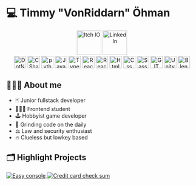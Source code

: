 # 💻 Timmy "VonRiddarn" Öhman

<p align="center">
      <a href="https://vonriddarn.itch.io/"><img src="https://www.svgrepo.com/show/452232/itch-io.svg" alt="Itch IO" width="64" height="64"/></a>
      <a href="https://www.linkedin.com/in/timmyohman/"><img src="https://www.svgrepo.com/show/452051/linkedin.svg" alt="LinkedIn" width="64" height="64"/></a>
  <br/>
      <img src="https://www.vectorlogo.zone/logos/dotnet/dotnet-icon.svg" alt="DotNet" width="32" height="32"/> 
      <img src="https://www.svgrepo.com/show/452184/csharp.svg" alt="C Sharp" width="32" height="32"/> 
      <img src="https://www.vectorlogo.zone/logos/python/python-icon.svg" alt="python" width="32" height="32"/>
      <img src="https://www.svgrepo.com/show/353925/javascript.svg" alt="JavaScript" width="32" height="32"/>
      <img src="https://www.vectorlogo.zone/logos/typescriptlang/typescriptlang-icon.svg" alt="TypeScript" width="32" height="32"/>
      <img src="https://www.vectorlogo.zone/logos/reactjs/reactjs-icon.svg" alt="React" width="32" height="32"/>
      <img src="https://www.svgrepo.com/show/354262/react-router.svg" alt="React router" width="32" height="32"/>
      <img src="https://www.vectorlogo.zone/logos/w3_html5/w3_html5-icon.svg" alt="Html" width="32" height="32"/>
      <img src="https://www.vectorlogo.zone/logos/w3_css/w3_css-icon.svg" alt="Css" width="32" height="32"/>
      <img src="https://www.svgrepo.com/show/349502/sass.svg" alt="Sass" width="32" height="32"/>
      <img src="https://www.vectorlogo.zone/logos/git-scm/git-scm-icon.svg" alt="GIT" width="32" height="32"/> 
      <picture>
        <source
          srcset="https://upload.vectorlogo.zone/logos/unity3d/images/33965117-e670-4b9a-88ef-084ee868bbf8.svg"
          media="(prefers-color-scheme: dark)"
        />
        <source
          srcset="https://www.svgrepo.com/show/394534/unity.svg"
          media="(prefers-color-scheme: light), (prefers-color-scheme: no-preference)"
        />
        <img src="https://www.svgrepo.com/show/394534/unity.svg" alt="Unity" width="32" height="32" />
      </picture>
      <img src="https://www.svgrepo.com/show/353488/blender.svg" alt="Blender" width="32" height="32"/>
</p>

## 🧙🏼‍♂️ About me
- 🃏 Junior fullstack developer
- 👨🏼‍🎓 Frontend student
- 🕹 Hobbyist game developer
- 💪 Grinding code on the daily
- ⚖ Law and security enthusiast
- 🔥 Clueless but lowkey based

## 🗂️ Highlight Projects
<a href="https://github.com/VonRiddarn/EasyConsole">
  <img align="center" src="https://github-readme-stats.vercel.app/api/pin/?username=VonRiddarn&repo=EasyConsole&show_icons=true&line_height=27&title_color=6aa6f8&text_color=8a919a&icon_color=6aa6f8&theme=transparent" alt="Easy console" />
</a>
<a href="https://github.com/VonRiddarn/CreditCardChecksum">
  <img align="center" src="https://github-readme-stats.vercel.app/api/pin/?username=VonRiddarn&repo=CreditCardCheckSum&show_icons=true&line_height=27&title_color=6aa6f8&text_color=8a919a&icon_color=6aa6f8&theme=transparent" alt="Credit card check sum" />
</a>
